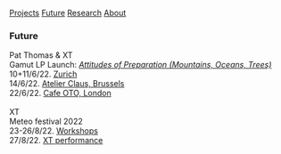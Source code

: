 <!-- NAV for all headers !-->
[Projects](https://paulabbott.net/index.html)
[Future](https://paulabbott.net/future/)
[Research](https://paulabbott.net/research/)
[About](https://paulabbott.net/about/)
<!-- end nav! -->

### Future  

<!--Rosmarie Waldrop’s “Lawn of Excluded Middle”*  
read by Will Holder (vocals) and Paul Abbott (drums) at  
_Asynchronicity. A symposium-like gathering, hosted by Cally Spooner._    
7+8/5/22. [Aachen & Koln](https://koelnischerkunstverein.de/en/kalender/reboot-asynchronicity-ausgerichtet-von-cally-spooner/)  
<br>
!-->
Pat Thomas & XT  
Gamut LP Launch: [_Attitudes of Preparation (Mountains, Oceans, Trees)_](https://editiongamut.bandcamp.com/album/akisakila-attitudes-of-preparation-mountains-oceans-trees)  
10+11/6/22. [Zurich](https://rotefabrik.ch/de/programm.html#/events/18259)  
14/6/22. [Atelier Claus, Brussels](https://www.lesateliersclaus.com/activities/pat-thomas-seymour-wright-paul-abbott)  
22/6/22. [Cafe OTO, London](https://www.cafeoto.co.uk/events/pat-thomas-xt/)  
<br>
XT  
Meteo festival 2022  
23-26/8/22. [Workshops](#)  
27/8/22. [XT performance](#)  
<br>
<!-- October XT Anne !-->
